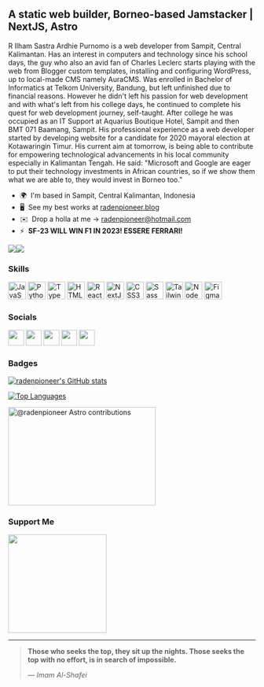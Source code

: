 A static web builder, Borneo-based Jamstacker | NextJS, Astro
-------------------------------------------------------------

R Ilham Sastra Ardhie Purnomo is a web developer from Sampit, Central Kalimantan. Has an interest in computers and technology since his school days, the guy who also an avid fan of Charles Leclerc starts playing with the web from Blogger custom templates, installing and configuring WordPress, up to local-made CMS namely AuraCMS. Was enrolled in Bachelor of Informatics at Telkom University, Bandung, but left unfinished due to financial reasons. However he didn't left his passion for web development and with what's left from his college days, he continued to complete his quest for web development journey, self-taught. After college he was occupied as an IT Support at Aquarius Boutique Hotel, Sampit and then BMT 071 Baamang, Sampit. His professional experience as a web developer started by developing website for a candidate for 2020 mayoral election at Kotawaringin Timur. His current aim at tomorrow, is being able to contribute for empowering technological advancements in his local community especially in Kalimantan Tengah. He said: "Microsoft and Google are eager to put their technology investments in African countries, so if we show them what we are able to, they would invest in Borneo too."

* 🌍  I'm based in Sampit, Central Kalimantan, Indonesia
* 🖥️  See my best works at [radenpioneer.blog](http://radenpioneer.blog)
* ✉️  Drop a holla at me -> [radenpioneer@hotmail.com](mailto:radenpioneer@hotmail.com)
* ⚡  **SF-23 WILL WIN F1 IN 2023! ESSERE FERRARI!**

<a href="https://www.github.com/radenpioneer" target="_blank" rel="noreferrer"><img
src="https://img.shields.io/github/followers/radenpioneer?logo=github&style=for-the-badge&color=0891b2&labelColor=ffffff" /></a><a href="https://www.twitter.com/radenpioneer" target="_blank" rel="noreferrer"><img
src="https://img.shields.io/twitter/follow/radenpioneer?logo=twitter&style=for-the-badge&color=0891b2&labelColor=ffffff"
/></a>

### Skills

<p align="left">
<a href="https://developer.mozilla.org/en-US/docs/Web/JavaScript" target="_blank" rel="noreferrer"><img src="https://raw.githubusercontent.com/danielcranney/readme-generator/main/public/icons/skills/javascript-colored.svg" width="36" height="36" alt="JavaScript" /></a>
<a href="https://www.python.org/" target="_blank" rel="noreferrer"><img src="https://raw.githubusercontent.com/danielcranney/readme-generator/main/public/icons/skills/python-colored.svg" width="36" height="36" alt="Python" /></a>
<a href="https://www.typescriptlang.org/" target="_blank" rel="noreferrer"><img src="https://raw.githubusercontent.com/danielcranney/readme-generator/main/public/icons/skills/typescript-colored.svg" width="36" height="36" alt="TypeScript" /></a>
<a href="https://developer.mozilla.org/en-US/docs/Glossary/HTML5" target="_blank" rel="noreferrer"><img src="https://raw.githubusercontent.com/danielcranney/readme-generator/main/public/icons/skills/html5-colored.svg" width="36" height="36" alt="HTML5" /></a>
<a href="https://reactjs.org/" target="_blank" rel="noreferrer"><img src="https://raw.githubusercontent.com/danielcranney/readme-generator/main/public/icons/skills/react-colored.svg" width="36" height="36" alt="React" /></a>
<a href="https://nextjs.org/docs" target="_blank" rel="noreferrer"><img src="https://raw.githubusercontent.com/danielcranney/readme-generator/main/public/icons/skills/nextjs-colored-dark.svg" width="36" height="36" alt="NextJs" /></a>
<a href="https://www.w3.org/TR/CSS/#css" target="_blank" rel="noreferrer"><img src="https://raw.githubusercontent.com/danielcranney/readme-generator/main/public/icons/skills/css3-colored.svg" width="36" height="36" alt="CSS3" /></a>
<a href="https://sass-lang.com/" target="_blank" rel="noreferrer"><img src="https://raw.githubusercontent.com/danielcranney/readme-generator/main/public/icons/skills/sass-colored.svg" width="36" height="36" alt="Sass" /></a>
<a href="https://tailwindcss.com/" target="_blank" rel="noreferrer"><img src="https://raw.githubusercontent.com/danielcranney/readme-generator/main/public/icons/skills/tailwindcss-colored.svg" width="36" height="36" alt="TailwindCSS" /></a>
<a href="https://nodejs.org/en/" target="_blank" rel="noreferrer"><img src="https://raw.githubusercontent.com/danielcranney/readme-generator/main/public/icons/skills/nodejs-colored.svg" width="36" height="36" alt="NodeJS" /></a>
<a href="https://www.figma.com/" target="_blank" rel="noreferrer"><img src="https://raw.githubusercontent.com/danielcranney/readme-generator/main/public/icons/skills/figma-colored.svg" width="36" height="36" alt="Figma" /></a>
</p>

### Socials

<p align="left"> <a href="https://www.github.com/radenpioneer" target="_blank" rel="noreferrer"><img src="https://raw.githubusercontent.com/danielcranney/readme-generator/main/public/icons/socials/github-dark.svg" width="32" height="32" /></a> <a href="https://radenpioneer.hashnode.dev" target="_blank" rel="noreferrer"><img src="https://raw.githubusercontent.com/danielcranney/readme-generator/main/public/icons/socials/hashnode.svg" width="32" height="32" /></a> <a href="https://www.linkedin.com/in/sngrstudio" target="_blank" rel="noreferrer"><img src="https://raw.githubusercontent.com/danielcranney/readme-generator/main/public/icons/socials/linkedin.svg" width="32" height="32" /></a> <a href="https://radenpioneer.blog/rss.xml" target="_blank" rel="noreferrer"><img src="https://raw.githubusercontent.com/danielcranney/readme-generator/main/public/icons/socials/rss.svg" width="32" height="32" /></a> <a href="https://www.twitter.com/radenpioneer" target="_blank" rel="noreferrer"><img src="https://raw.githubusercontent.com/danielcranney/readme-generator/main/public/icons/socials/twitter.svg" width="32" height="32" /></a></p>

### Badges

<a href="http://www.github.com/radenpioneer"><img src="https://github-readme-stats.vercel.app/api?username=radenpioneer&show_icons=true&hide=&count_private=true&title_color=0891b2&text_color=64748b&icon_color=0891b2&bg_color=ffffff&hide_border=true&show_icons=true" alt="radenpioneer's GitHub stats" /></a>

<a href="https://github.com/radenpioneer" align="left"><img src="https://github-readme-stats.vercel.app/api/top-langs/?username=radenpioneer&langs_count=10&title_color=0891b2&text_color=64748b&icon_color=0891b2&bg_color=ffffff&hide_border=true&locale=en&custom_title=Top%20%Languages" alt="Top Languages" /></a>

<a href="https://astro.badg.es/v1/contributor/radenpioneer/">
  <img src="https://astro.badg.es/v1/contributor/radenpioneer.svg" alt="@radenpioneer Astro contributions" width="300" height="200">
</a>

### Support Me

<a href="https://www.buymeacoffee.com/radenpioneer"><img src="https://cdn.buymeacoffee.com/buttons/v2/default-yellow.png" width="200" /></a>

---

<blockquote>

**Those who seeks the top, they sit up the nights. Those seeks the top with no effort, is in search of impossible.**

<footer><cite>

&mdash; _Imam Al-Shafei_

</cite></footer>
</blockquote>

<!-- > 

---

R Ilham Sastra Ardhie Purnomo adalah seorang pengembang web asal Sampit, Kalimantan Tengah. Memiliki ketertarikan dengan dunia komputer dan teknologi sejak masa mudanya, penggemar Scuderia Ferrari ini mulai mengulik web mulai dari Blogger, WordPress, sampai bermain-main dengan CMS lokal yang tidak biasa seperti AuraCMS yang buatan Indonesia.

Sempat menempuh pendidikan S1 Teknik Informatika di Telkom University, Bandung, namun tidak sempat menyelesaikan kuliahnya karena alasan finansial. Namun tidak menyurutkan kecintaannya terhadap dunia pengembangan web, dengan bekal seadanya yang ia peroleh di masa kuliahnya ia melanjutkan secara otodidak untuk melengkapi skill dan kemampuannya dalam industri pengembangan web.

Ia sempat menjadi IT Support di Aquarius Boutique Hotel, Sampit, kemudian IT Support di BMT 071 Baamang, Sampit. Pengalaman profesionalnya sebagai pengembang web dimulai dengan mengerjakan website untuk Pilkada 2020 Kab. Kotawaringin Timur. Sejak saat itu, ia memutuskan untuk membentuk badan usaha dengan nama dagang SNGR Studio.

Cita-citanya, saat ini adalah ingin berkontribusi agar Kalimantan Tengah juga bisa maju dalam teknologi, tak kalah saing dengan negara berkembang di luar sana yang sedang berpacu cepat dalam penerapan teknologi informasi. _“Microsoft dan Google saja mau berinvestasi besar-besaran di Afrika, kalau Kalteng mau menunjukkan kebisaannya pasti mereka juga akan tergiur berinvestasi teknologi di tanah Borneo”_, begitu ujarnya.

## English Version

R Ilham Sastra Ardhie Purnomo is a web developer hailing from Sampit, Central Kalimantan. Has an interest in computers and technology since his school days, the guy who also an avid fan of Charles Leclerc starts playing with the web from Blogger custom templates, installing and configuring WordPress, up to local-made CMS namely AuraCMS.

Was enrolled in Bachelor of Informatics at Telkom University, Bandung, but left unfinished due to financial reasons. However he didn't left his passion for web development and with what's left from his college days, he continued to complete his quest for web development journey, self-taught.

After college he was occupied as an IT Support at Aquarius Boutique Hotel, Sampit and then BMT 071 Baamang, Sampit. His professional experience as a web developer started by developing website for a candidate for 2020 mayoral election at Kotawaringin Timur. Since then, he started a business under trade name SNGR Studio.

His current aim at tomorrow, is being able to contribute for empowering technological advancements in his local community especially in Kalimantan Tengah. He said: _"Microsoft and Google are eager to put their technology investments in African countries, so if we show them what we are able to, they would invest in Borneo too."_

## Project

| [SNGR Studio](https://sngr.studio)                                                             |
| ---------------------------------------------------------------------------------------------- |
| [![SNGR Studio](https://api.sngr.studio/image/https%3A%2F%2Fsngr.studio)](https://sngr.studio) | -->
